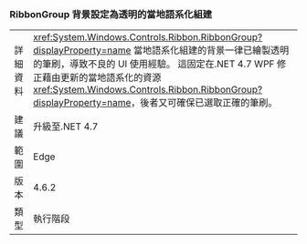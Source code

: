 ### <a name="ribbongroup-background-is-set-to-transparent-in-localized-builds"></a>RibbonGroup 背景設定為透明的當地語系化組建

|   |   |
|---|---|
|詳細資料|<xref:System.Windows.Controls.Ribbon.RibbonGroup?displayProperty=name> 當地語系化組建的背景一律已繪製透明的筆刷，導致不良的 UI 使用經驗。 這固定在.NET 4.7 WPF 修正藉由更新的當地語系化的資源<xref:System.Windows.Controls.Ribbon.RibbonGroup?displayProperty=name>，後者又可確保已選取正確的筆刷。|
|建議|升級至.NET 4.7|
|範圍|Edge|
|版本|4.6.2|
|類型|執行階段|

